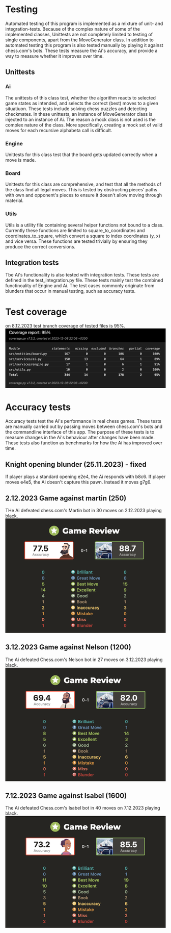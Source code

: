 # Testing
Automated testing of this program is implemented as a mixture of unit- and integration-tests. Because of the complex nature of some of the implemented classes, Unittests are not completely limited to testing of single components, apart from the MoveGenerator class. In addition to automated testing this program is also tested manually by playing it against chess.com's bots. These tests measure the Ai's accuracy, and provide a way to measure whether it improves over time.

## Unittests

### Ai
The unittests of this class test, whether the algorithm reacts to selected game states as intended, and selects the correct (best) moves to a given situatiuon. These tests include solving chess puzzles and detecting checkmates. In these unittests, an instance of MoveGenerator class is injected to an instance of Ai. The reason a mock class is not used is the complex nature of the class. More specifically, creating a mock set of valid moves for each recursive alphabeta call is difficult.

### Engine

Unittests for this class test that the board gets updated correctly when a move is made. 

### Board
Unittests for this class are comprehensive, and test that all the methods of the class find all legal moves. This is tested by obstructing pieces' paths with own and opponent's pieces to ensure it doesn't allow moving through material.

### Utils

Utils is a utility file containing several helper functions not bound to a class. Currently these functions are limited to square_to_coordinates and coordinates_to_square, which convert a square to index coordinates (y, x) and vice versa. These functions are tested trivially by ensuring they produce the correct conversions.

## Integration tests

Tbe Ai's functionality is also tested with integration tests. These tests are defined in the test_integration.py file. These tests mainly test the combined functinoality of Engine and Ai. The test cases commonly originate from blunders that occur in manual testing, such as accuracy tests.

# Test coverage
on 8.12.2023 test branch coverage of tested files is 95%.
![alt text](./images/coverage_8-12-2023.png)


# Accuracy tests
Accuracy tests test the Ai's performance in real chess games. These tests are manually carried out by passing moves between chess.com's bots and the commandline interface of this app. The purpose of these tests is to measure changes in the Ai's behaviour after changes have been made. These tests also function as benchmarks for how the Ai has improved over time.

## Knight opening blunder (25.11.2023) - fixed
If player plays a standard opening e2e4, the Ai responds with b8c6. If player moves e4e5, the Ai doesn't capture this pawn. Instead it moves g7g6.

## 2.12.2023 Game against martin (250)
THe Ai defeated chess.com's Martin bot in 30 moves on 2.12.2023 playing black.
![alt text](./images/2.12.2023_Martin.png)

## 3.12.2023 Game against Nelson (1200)
The Ai defeated Chess.com's Nelson bot in 27 moves on 3.12.2023 playing black.
![alt text](./images/3.12.2023_Nelson.png)

## 7.12.2023 Game against Isabel (1600)
The Ai defeated Chess.com's Isabel bot in 40 moves on 7.12.2023 playing black.
![alt text](./images/7.12.2023_Isabel.png)

